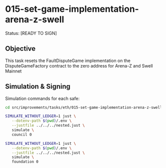 # 015-set-game-implementation-arena-z-swell

Status: [READY TO SIGN]

## Objective

This task resets the FaultDisputeGame implementation on the DisputeGameFactory contract to the zero address for Arena-Z and Swell Mainnet

## Simulation & Signing

Simulation commands for each safe:
```bash
cd src/improvements/tasks/eth/015-set-game-implementation-arena-z-swell

SIMULATE_WITHOUT_LEDGER=1 just \
   --dotenv-path $(pwd)/.env \
   --justfile ../../../nested.just \
   simulate \
   council 0

SIMULATE_WITHOUT_LEDGER=1 just \
   --dotenv-path $(pwd)/.env \
   --justfile ../../../nested.just \
   simulate \
   foundation 0

```
